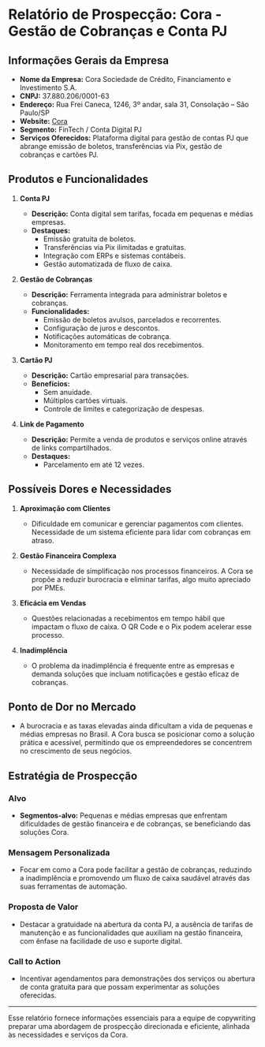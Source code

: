 # Relatório de Prospecção: Cora - Gestão de Cobranças e Conta PJ

## Informações Gerais da Empresa
- **Nome da Empresa:** Cora Sociedade de Crédito, Financiamento e Investimento S.A.
- **CNPJ:** 37.880.206/0001-63
- **Endereço:** Rua Frei Caneca, 1246, 3º andar, sala 31, Consolação – São Paulo/SP
- **Website:** [Cora](http://www.cora.com.br)
- **Segmento:** FinTech / Conta Digital PJ
- **Serviços Oferecidos:** Plataforma digital para gestão de contas PJ que abrange emissão de boletos, transferências via Pix, gestão de cobranças e cartões PJ.

## Produtos e Funcionalidades
1. **Conta PJ**
   - **Descrição:** Conta digital sem tarifas, focada em pequenas e médias empresas.
   - **Destaques:**
     - Emissão gratuita de boletos.
     - Transferências via Pix ilimitadas e gratuitas.
     - Integração com ERPs e sistemas contábeis.
     - Gestão automatizada de fluxo de caixa.

2. **Gestão de Cobranças**
   - **Descrição:** Ferramenta integrada para administrar boletos e cobranças.
   - **Funcionalidades:**
     - Emissão de boletos avulsos, parcelados e recorrentes.
     - Configuração de juros e descontos.
     - Notificações automáticas de cobrança.
     - Monitoramento em tempo real dos recebimentos.

3. **Cartão PJ**
   - **Descrição:** Cartão empresarial para transações.
   - **Benefícios:**
     - Sem anuidade.
     - Múltiplos cartões virtuais.
     - Controle de limites e categorização de despesas.

4. **Link de Pagamento**
   - **Descrição:** Permite a venda de produtos e serviços online através de links compartilhados.
   - **Destaques:**
     - Parcelamento em até 12 vezes.

## Possíveis Dores e Necessidades
1. **Aproximação com Clientes**
   - Dificuldade em comunicar e gerenciar pagamentos com clientes. Necessidade de um sistema eficiente para lidar com cobranças em atraso.

2. **Gestão Financeira Complexa**
   - Necessidade de simplificação nos processos financeiros. A Cora se propõe a reduzir burocracia e eliminar tarifas, algo muito apreciado por PMEs.

3. **Eficácia em Vendas**
   - Questões relacionadas a recebimentos em tempo hábil que impactam o fluxo de caixa. O QR Code e o Pix podem acelerar esse processo.

4. **Inadimplência**
   - O problema da inadimplência é frequente entre as empresas e demanda soluções que incluam notificações e gestão eficaz de cobranças.

## Ponto de Dor no Mercado
- A burocracia e as taxas elevadas ainda dificultam a vida de pequenas e médias empresas no Brasil. A Cora busca se posicionar como a solução prática e acessível, permitindo que os empreendedores se concentrem no crescimento de seus negócios.

## Estratégia de Prospecção
### Alvo
- **Segmentos-alvo:** Pequenas e médias empresas que enfrentam dificuldades de gestão financeira e de cobranças, se beneficiando das soluções Cora.

### Mensagem Personalizada
- Focar em como a Cora pode facilitar a gestão de cobranças, reduzindo a inadimplência e promovendo um fluxo de caixa saudável através das suas ferramentas de automação.

### Proposta de Valor
- Destacar a gratuidade na abertura da conta PJ, a ausência de tarifas de manutenção e as funcionalidades que auxiliam na gestão financeira, com ênfase na facilidade de uso e suporte digital.

### Call to Action
- Incentivar agendamentos para demonstrações dos serviços ou abertura de conta gratuita para que possam experimentar as soluções oferecidas.

---

Esse relatório fornece informações essenciais para a equipe de copywriting preparar uma abordagem de prospecção direcionada e eficiente, alinhada às necessidades e serviços da Cora.